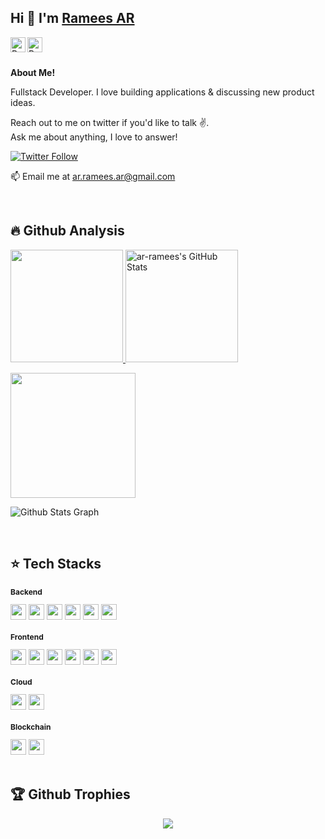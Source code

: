 <!--
<div class="tenor-gif-embed" data-postid="16447531" data-share-method="host" data-aspect-ratio="1.23552" data-width="100%"><a href="https://tenor.com/view/qoobee-tired-blushing-ashamed-bashful-gif-16447531">Qoobee Tired Sticker</a>from <a href="https://tenor.com/search/qoobee-stickers">Qoobee Stickers</a></div> <script type="text/javascript" async src="https://tenor.com/embed.js"></script>
-->

## Hi 👋 I'm [Ramees AR][homepage]

<a href="https://www.linkedin.com/in/ar-ramees/">
  <img align="left" alt="Ramees's LinkedIn" width="24px" src="https://img.icons8.com/nolan/96/linkedin.png" />
</a>

<a href="https://x.com/ramizz_ar">
  <img align="left" alt="Ramees's Twitter" width="24px" src="https://img.icons8.com/nolan/96/twitter.png" />
</a>

<br><br>

**About Me!**

Fullstack Developer. 
I love building applications & discussing new product ideas.

Reach out to me on twitter if you'd like to talk ✌️.  
Ask me about anything, I love to answer!

[![Twitter Follow](https://img.shields.io/twitter/follow/ramizz_ar_?color=%20%2300acee&label=Follow%20me%20on%20Twitter&style=for-the-badge)][twitter]

📫 Email me at [ar.ramees.ar@gmail.com](mailto:ar.ramees.ar@gmail.com)


[homepage]: https://www.linkedin.com/in/ar-ramees
[twitter]: https://twitter.com/ramizz_ar
</br>

<!--
<h2>🔥 My contribution streak</h2>
<p align="left">
  <a href="https://github.com/DenverCoder1/github-readme-streak-stats">
    <img src="https://github-readme-streak-stats.herokuapp.com/?user=ar-ramees#version3"/>
  </a>
</p> 
-->

<!--
<h2>⭐ | Github Stats </h2>

<div align="center">
  <a href="https://github.com/ar-ramees">
      <a href="https://awesome-github-stats.azurewebsites.net/index.html??cardType=level&preferLogin=false">    
        <img  alt="ar-ramees's GitHub Stats" src="https://awesome-github-stats.azurewebsites.net/user-stats/ar-ramees?cardType=level&preferLogin=false" />  
      </a>
    <img height="180em" src="https://github-readme-stats.vercel.app/api/top-langs/?username=ar-ramees&layout=compact&langs_count=7&theme=default"/>
  </a>
</div>

[![My Awesome Stats](https://awesome-github-stats.azurewebsites.net/user-stats/ar-ramees?cardType=level&preferLogin=false)](https://git.io/awesome-stats-card)
[![Top Langs](https://github-readme-stats.vercel.app/api/top-langs/?username=ar-ramees&layout=compact)]()
[![Top Langs](https://github-readme-stats.vercel.app/api/top-langs/?username=ar-ramees&layout=donut)](https://github.com/ar-ramees/github-readme-stats)
[![Top Langs](https://github-readme-stats.vercel.app/api/top-langs/?username=ar-ramees&layout=donut-vertical)](https://github.com/ar-ramees/github-readme-stats)
-->

## 🔥 Github Analysis 
<p align="left" >
  <a href="https://github.com/DenverCoder1/github-readme-streak-stats">
    <img height="180em" src="https://github-readme-streak-stats.herokuapp.com/?user=ar-ramees#version3"/>
    <img height="180em" alt="ar-ramees's GitHub Stats" src="https://awesome-github-stats.azurewebsites.net/user-stats/ar-ramees?cardType=level&preferLogin=true" />  
  </a>
</p>
<p>
<a href="https://github.com/ar-ramees">
  <!-- <img height="180em" src="https://github-readme-stats-eight-theta.vercel.app/api?username=ar-ramees&show_icons=true&theme=blue-green&include_all_commits=true&count_private=true"/> -->
  <!-- <img alt="ar-ramees's GitHub Stats" src="https://awesome-github-stats.azurewebsites.net/user-stats/ar-ramees?cardType=level&preferLogin=true" /> -->
  <img height="200em" src="https://github-readme-stats-eight-theta.vercel.app/api/top-langs/?username=ar-ramees&layout=compact&langs_count=8&theme=white-black"/>
</a>
</p>

![ Github Stats Graph](https://github-profile-summary-cards.vercel.app/api/cards/profile-details?username=ar-ramees&theme=radical&hide_border=true)



<br/>

## ⭐ Tech Stacks
<!-- <h2 style="font-size: 12px">⭐ Tech stacks</h2> -->

<div>
<h3 style="font-size: 12px">Backend</h3>
<img src="https://img.shields.io/badge/TypeScript-3178C6?style=flat&logo=tsnode&logoColor=white" height="25" /> <img src="https://img.shields.io/badge/NodeJs-5FA04E?style=flat&logo=node.js&logoColor=white" height="25" /> <img src="https://img.shields.io/badge/GraphQL-E10098?style=flat&logo=graphql&logoColor=white" height="25" /> <img src="https://img.shields.io/badge/{REST:_API}-blue?style=flat&logo=axios&logoColor=white" height="25" /> <img src="https://img.shields.io/badge/PostgreSQL-4169E1?style=flat&logo=postgresql&logoColor=white" height="25" /> <img src="https://img.shields.io/badge/MongoDB-47A248?style=flat&logo=mongodb&logoColor=white" height="25" /> 
</div>

<div>
  <h3 style="font-size: 12px">Frontend</h3>
  <img src="https://img.shields.io/badge/JavaScript-323330?style=flat&logo=javascript&logoColor=F7DF1E" height="25" /> <img src="https://img.shields.io/badge/ReactJs-20232A?style=flat&logo=react&logoColor=61DBFB" height="25" /> <img   src="https://img.shields.io/badge/nextJs-000000?style=flat&logo=nextdotjs&logoColor=white" height="25" /> <img src="https://img.shields.io/badge/React_Native-61DBFB?style=flat&logo=react&logoColor=white" height="25" /> <img   src="https://img.shields.io/badge/Sass-cc6699?style=flat&logo=sass&logoColor=white" height="25" /> <img src="https://img.shields.io/badge/Redux-593D88?style=flat&logo=redux&logoColor=white" height="25"/> 
</div>

<div>
  <h3 style="font-size: 12px">Cloud</h3>
  <img src="https://img.shields.io/badge/AWS-232F3E?style=flat&logo=amazonwebservices&logoColor=FF9900" height="25" /> <img src="https://img.shields.io/badge/DigitalOcean-white?style=flat&logo=digitalocean&logoColor=0080FF" height="25" /> 
</div>


<div>
  <h3 style="font-size: 12px">Blockchain</h3>
  <img src="https://img.shields.io/badge/Solidity-363636?style=flat&logo=solidity&logoColor=white"height="25" /> <img src="https://img.shields.io/badge/Ethereum-white?style=flat&logo=ethereum&logoColor=3C3C3D"height="25" /> 
</div>

<!--
Model example to customize
<img src="https://img.shields.io/badge/JavaScript-323330?style=flat&logo=javascript&logoColor=F7DF1E" />
-->

<br>
<!-- <h2 style="font-size: 12px">🏆 Github Achievements</h2>
<p align="center"> <img src="https://github-profile-trophy.vercel.app/?username=ar-ramees&margin-w=5&theme=radical" alt="TopCodeBeast" /></a> </p> -->

## 🏆 Github Trophies
<p align="center">
<img src="https://github-profile-trophy.vercel.app/?username=ar-ramees&theme=darkhub">
</p>

